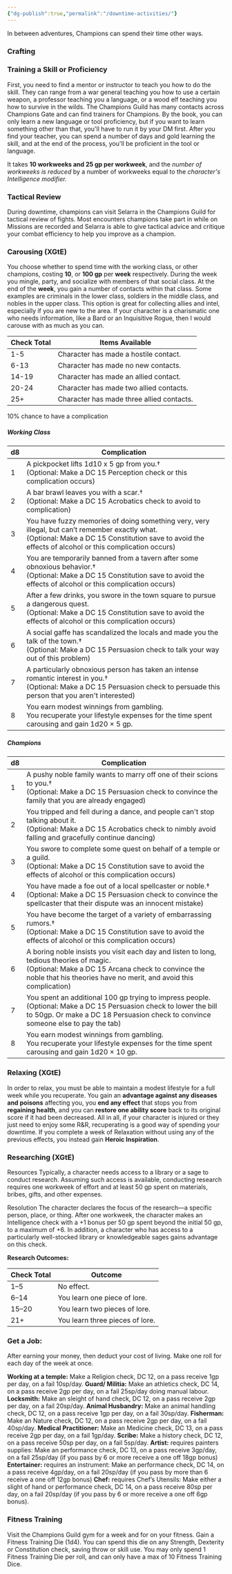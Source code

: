 ```yaml
---
{"dg-publish":true,"permalink":"/downtime-activities/"}
---
```



In between adventures, Champions can spend their time other ways.
### Crafting

### Training a Skill or Proficiency
First, you need to find a mentor or instructor to teach you how to do the skill. They can range from a war general teaching you how to use a certain weapon, a professor teaching you a language, or a wood elf teaching you how to survive in the wilds.  The Champions Guild has many contacts across Champions Gate and can find trainers for Champions.
By the book, you can only learn a new language or tool proficiency, but if you want to learn something other than that, you'll have to run it by your DM first. 
After you find your teacher, you can spend a number of days and gold learning the skill, and at the end of the process, you'll be proficient in the tool or language. 

It takes **10 workweeks and 25 gp per workweek**, and the *number of workweeks is reduced* by a number of workweeks equal to the *character's Intelligence modifier.*

### Tactical Review
During downtime, champions can visit Selarra in the Champions Guild for tactical review of fights. Most encounters champions take part in while on Missions are recorded and Selarra is able to give tactical advice and critique your combat efficiency to help you improve as a champion.

### Carousing (XGtE)
You choose whether to spend time with the working class, or other champions, costing **10**, or **100 gp** per **week** respectively. 
During the week you mingle, party, and socialize with members of that social class. At the end of the **week**, you gain a number of contacts within that class. 
Some examples are criminals in the lower class, soldiers in the middle class, and nobles in the upper class. This option is great for collecting allies and intel, especially if you are new to the area. 
If your character is a charismatic one who needs information, like a Bard or an Inquisitive Rogue, then I would carouse with as much as you can.

| Check Total | Items Available                           |
| ----------- | ----------------------------------------- |
| 1-5         | Character has made a hostile contact.     |
| 6-13        | Character has made no new contacts.       |
| 14-19       | Character has made an allied contact.     |
| 20-24       | Character has made two allied contacts.   |
| 25+         | Character has made three allied contacts. |
10% chance to have a complication
##### Working Class

| d8  | Complication                                                                                                                                                                                                |
| --- | ----------------------------------------------------------------------------------------------------------------------------------------------------------------------------------------------------------- |
| 1   | A pickpocket lifts 1d10 x 5 gp from you.†  <br>(Optional: Make a DC 15 Perception check or this complication occurs)                                                                                        |
| 2   | A bar brawl leaves you with a scar.†  <br>(Optional: Make a DC 15 Acrobatics check to avoid to complication)                                                                                                |
| 3   | You have fuzzy memories of doing something very, very illegal, but can’t remember exactly what.  <br>(Optional: Make a DC 15 Constitution save to avoid the effects of alcohol or this complication occurs) |
| 4   | You are temporarily banned from a tavern after some obnoxious behavior.†  <br>(Optional: Make a DC 15 Constitution save to avoid the effects of alcohol or this complication occurs)                        |
| 5   | After a few drinks, you swore in the town square to pursue a dangerous quest.  <br>(Optional: Make a DC 15 Constitution save to avoid the effects of alcohol or this complication occurs)                   |
| 6   | A social gaffe has scandalized the locals and made you the talk of the town.†  <br>(Optional: Make a DC 15 Persuasion check to talk your way out of this problem)                                           |
| 7   | A particularly obnoxious person has taken an intense romantic interest in you.†  <br>(Optional: Make a DC 15 Persuasion check to persuade this person that you aren't interested)                           |
| 8   | You earn modest winnings from gambling.<br>You recuperate your lifestyle expenses for the time spent carousing and gain 1d20 × 5 gp.                                                                        |

##### Champions

| d8  | Complication                                                                                                                                                                                                           |
| --- | ---------------------------------------------------------------------------------------------------------------------------------------------------------------------------------------------------------------------- |
| 1   | A pushy noble family wants to marry off one of their scions to you.†  <br>(Optional: Make a DC 15 Persuasion check to convince the family that you are already engaged)                                                |
| 2   | You tripped and fell during a dance, and people can't stop talking about it.  <br>(Optional: Make a DC 15 Acrobatics check to nimbly avoid falling and gracefully continue dancing)                                    |
| 3   | You swore to complete some quest on behalf of a temple or a guild.  <br>(Optional: Make a DC 15 Constitution save to avoid the effects of alcohol or this complication occurs)                                         |
| 4   | You have made a foe out of a local spellcaster or noble.†  <br>(Optional: Make a DC 15 Persuasion check to convince the spellcaster that their dispute was an innocent mistake)                                        |
| 5   | You have become the target of a variety of embarrassing rumors.†  <br>(Optional: Make a DC 15 Constitution save to avoid the effects of alcohol or this complication occurs)                                           |
| 6   | A boring noble insists you visit each day and listen to long, tedious theories of magic.  <br>(Optional: Make a DC 15 Arcana check to convince the noble that his theories have no merit, and avoid this complication) |
| 7   | You spent an additional 100 gp trying to impress people.  <br>(Optional: Make a DC 15 Persuasion check to lower the bill to 50gp. Or make a DC 18 Persuasion check to convince someone else to pay the tab)            |
| 8   | You earn modest winnings from gambling.<br>You recuperate your lifestyle expenses for the time spent carousing and gain 1d20 × 10 gp.                                                                                  |


### Relaxing (XGtE)
In order to relax, you must be able to maintain a modest lifestyle for a full week while you recuperate. 
You gain an **advantage against any diseases and poisons** affecting you, you **end any effect** that stops you from **regaining health**, and you can **restore one ability score** back to its original score if it had been decreased. All in all, if your character is injured or they just need to enjoy some R&R, recuperating is a good way of spending your downtime. If you complete a week of Relaxation without using any of the previous effects, you instead gain **Heroic Inspiration**.


### Researching (XGtE)
Resources
Typically, a character needs access to a library or a sage to conduct research. Assuming such access is available, conducting research requires one workweek of effort and at least 50 gp spent on materials, bribes, gifts, and other expenses.

Resolution
The character declares the focus of the research—a specific person, place, or thing. After one workweek, the character makes an Intelligence check with a +1 bonus per 50 gp spent beyond the initial 50 gp, to a maximum of +6. In addition, a character who has access to a particularly well-stocked library or knowledgeable sages gains advantage on this check.

**Research Outcomes:**

| Check Total | Outcome                         |
| ----------- | ------------------------------- |
| 1–5         | No effect.                      |
| 6–14        | You learn one piece of lore.    |
| 15–20       | You learn two pieces of lore.   |
| 21+         | You learn three pieces of lore. |

### Get a Job:
After earning your money, then deduct your cost of living. Make one roll for each day of the week at once. 

**Working at a temple:** Make a Religion check, DC 12, on a pass receive 1gp per day, on a fail 10sp/day.
**Guard/ Militia:** Make an athletics check, DC 14, on a pass receive 2gp per day, on a fail 25sp/day doing manual labour.
**Locksmith:** Make an sleight of hand check, DC 12, on a pass receive 2gp per day, on a fail 20sp/day.
**Animal Husbandry:** Make an animal handling check, DC 12, on a pass receive 1gp per day, on a fail 30sp/day.
**Fisherman:** Make an Nature check, DC 12, on a pass receive 2gp per day, on a fail 40sp/day.
**Medical Practitioner:** Make an Medicine check, DC 13, on a pass receive 2gp per day, on a fail 1gp/day.
**Scribe:** Make a history check, DC 12, on a pass receive 50sp per day, on a fail 5sp/day.
**Artist:** requires painters supplies: Make an performance check, DC 13, on a pass receive 3gp/day, on a fail 25sp/day (if you pass by 6 or more receive a one off 18gp bonus)
**Entertainer:** requires an instrument: Make an performance check, DC 14, on a pass receive 4gp/day, on a fail 20sp/day (if you pass by more than 6 receive a one off 12gp bonus)
**Chef:** requires Chef’s Utensils: Make either a slight of hand or performance check, DC 14, on a pass receive 80sp per day, on a fail 20sp/day (if you pass by 6 or more receive a one off 6gp bonus).

### Fitness Training
Visit the Champions Guild gym for a week and for on your fitness.
Gain a Fitness Training Die (1d4). You can spend this die on any Strength, Dexterity or Constitution check, saving throw or skill use.  You may only spend 1 Fitness Training Die per roll, and can only have a max of 10 Fitness Training Dice.
